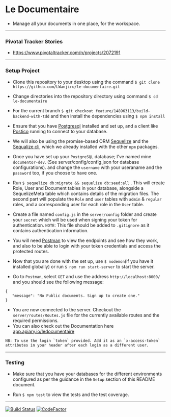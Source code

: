 # Le Documentaire

- Manage all your documents in one place, for the workspace.
---

### Pivotal Tracker Stories

- https://www.pivotaltracker.com/n/projects/2072191
---

### Setup Project

- Clone this repository to your desktop using the command `$ git clone https://github.com/LWanjiru/le-documentaire.git`

- Change directories into the repository directory using command `$ cd le-documentaire`

- For the current branch `$ git checkout feature/148963113/build-backend-with-tdd` and then install the dependencies using `$ npm install`

- Ensure that you have [Postgresql](https://www.postgresql.org) installed and set up, and a client like [Postico](https://eggerapps.at/postico/) running to connect to your database.

- We will also be using the promise-based ORM [Sequelize](http://docs.sequelizejs.com) and the [Sequalize cli](http://docs.sequelizejs.com/manual/tutorial/migrations.html), which we already installed with the other `npm` packages.

- Once you have set up your `PostgreSQL` database; I've named mine `documentor-dev`.  (See server/config/config.json for database configurations). and change the `username` with your useraname and the `password` too, if you choose to have one.  

- Run `$ sequelize db:migrate && sequelize db:seed:all` . This will create Role, User and Document tables in your database, alongside a SequelizeMeta table which contains details of the migration files. The second part will populate the `Role` and `user` tables with `admin` & `regular` roles, and a corresponding user for each role in the `User` table.

- Create a file named `config.js` in the `server/config` folder and create your `secret` which will be used when signing your token for authentication. `NOTE`: This file should be added to `.gitignore` as it contains authentication information.

- You will need [Postman](https://www.getpostman.com/postman) to view the endpoints and see how they work, and also to be able to login with your token credentials and access the protected routes.


- Now that you are done with the set up, use `$ nodemon`(if you have it installed globally) or run `$ npm run start-server` to start the server.

- Go to `Postman`, select `GET` and use the address `http://localhost:8000/` and you should see the following message:

 ```
{
    "message": "No Public documents. Sign up to create one."
}
```
- You are now connected to the server. Checkout the `server/routes/Routes.js` file for the currently available routes and the required permissions. 
-  You can also check out the Documentation here [app.apiary.io/ledocumentaire](app.apiary.io/ledocumentaire)

```
NB: To use the login `token` provided. Add it as an `x-access-token` attributes in your header after each login as a different user. 

```
---

### Testing

- Make sure that you have your databases for the different environments configured as per the guidance in the `Setup` section of this README document.

- Run `$ npm test` to view the tests and the test coverage.
---

[![Build Status](https://travis-ci.org/LWanjiru/le-documentaire.svg?branch=master)](https://travis-ci.org/LWanjiru/le-documentaire)
[![CodeFactor](https://www.codefactor.io/repository/github/lwanjiru/le-documentaire/badge/master)](https://www.codefactor.io/repository/github/lwanjiru/le-documentaire/overview/master)
